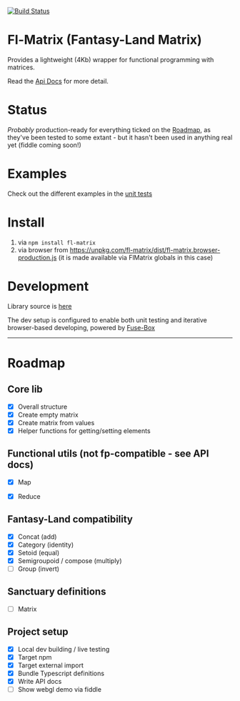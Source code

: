 [![Build Status](https://travis-ci.org/dakom/fl-matrix.svg?branch=master)](https://travis-ci.org/dakom/fl-matrix)

# Fl-Matrix (Fantasy-Land Matrix)

Provides a lightweight (4Kb) wrapper for functional programming with matrices.

Read the [Api Docs](docs/API.md) for more detail.

# Status

_Probably_ production-ready for everything ticked on the [Roadmap](#Roadmap), as they've been tested to some extant - but it hasn't been used in anything real yet (fiddle coming soon!)

# Examples

Check out the different examples in the [unit tests](src/tests/unit)

# Install

1. via `npm install fl-matrix`
2. via browser from https://unpkg.com/fl-matrix/dist/fl-matrix.browser-production.js (it is made available via FlMatrix globals in this case)

# Development

Library source is [here](src/lib)

The dev setup is configured to enable both unit testing and iterative browser-based developing, powered by [Fuse-Box](http://fuse-box.org/)

----

# Roadmap

## Core lib

- [x] Overall structure
- [x] Create empty matrix
- [x] Create matrix from values
- [x] Helper functions for getting/setting elements

## Functional utils (not fp-compatible - see API docs)
- [x] Map
- [x] Reduce


## Fantasy-Land compatibility

- [x] Concat (add)
- [x] Category (identity)
- [x] Setoid (equal)
- [x] Semigroupoid / compose (multiply)
- [ ] Group (invert)

## Sanctuary definitions

- [ ] Matrix

## Project setup

- [x] Local dev building / live testing
- [x] Target npm
- [x] Target external import
- [x] Bundle Typescript definitions
- [x] Write API docs
- [ ] Show webgl demo via fiddle